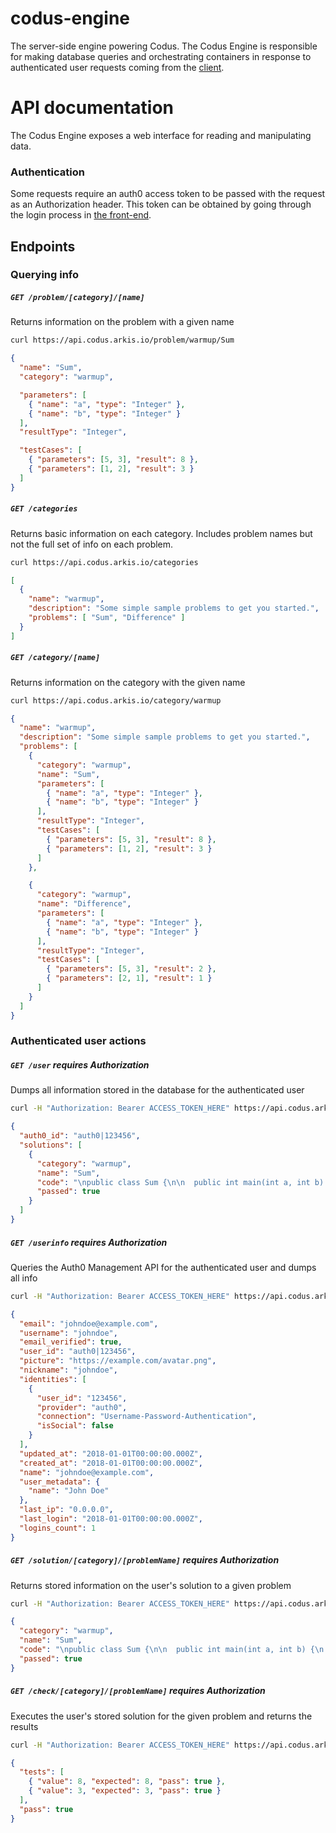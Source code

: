 # codus-engine
The server-side engine powering Codus. The Codus Engine is responsible for making database queries
and orchestrating containers in response to authenticated user requests coming from the
[client](https://github.com/arkis/codus).

# API documentation
The Codus Engine exposes a web interface for reading and manipulating data.

### Authentication
Some requests require an auth0 access token to be passed with the request as an Authorization
header. This token can be obtained by going through the login process in
[the front-end](https://github.com/arkis/codus).

## Endpoints



### Querying info

##### `GET /problem/[category]/[name]`
Returns information on the problem with a given name
```bash
curl https://api.codus.arkis.io/problem/warmup/Sum
```
```json
{
  "name": "Sum",
  "category": "warmup",

  "parameters": [
    { "name": "a", "type": "Integer" },
    { "name": "b", "type": "Integer" }
  ],
  "resultType": "Integer",

  "testCases": [
    { "parameters": [5, 3], "result": 8 },
    { "parameters": [1, 2], "result": 3 }
  ]
}
```

##### `GET /categories`
Returns basic information on each category. Includes problem names but not the full set of info on
each problem.
```bash
curl https://api.codus.arkis.io/categories
```
```json
[
  {
    "name": "warmup",
    "description": "Some simple sample problems to get you started.",
    "problems": [ "Sum", "Difference" ]
  }
]
```

##### `GET /category/[name]`
Returns information on the category with the given name
```bash
curl https://api.codus.arkis.io/category/warmup
```
```json
{
  "name": "warmup",
  "description": "Some simple sample problems to get you started.",
  "problems": [
    {
      "category": "warmup",
      "name": "Sum",
      "parameters": [
        { "name": "a", "type": "Integer" },
        { "name": "b", "type": "Integer" }
      ],
      "resultType": "Integer",
      "testCases": [
        { "parameters": [5, 3], "result": 8 },
        { "parameters": [1, 2], "result": 3 }
      ]
    },

    {
      "category": "warmup",
      "name": "Difference",
      "parameters": [
        { "name": "a", "type": "Integer" },
        { "name": "b", "type": "Integer" }
      ],
      "resultType": "Integer",
      "testCases": [
        { "parameters": [5, 3], "result": 2 },
        { "parameters": [2, 1], "result": 1 }
      ]
    }
  ]
}
```



### Authenticated user actions

##### `GET /user` *requires Authorization*
Dumps all information stored in the database for the authenticated user
```bash
curl -H "Authorization: Bearer ACCESS_TOKEN_HERE" https://api.codus.arkis.io/user
```
```json
{
  "auth0_id": "auth0|123456",
  "solutions": [
    {
      "category": "warmup",
      "name": "Sum",
      "code": "\npublic class Sum {\n\n  public int main(int a, int b) {\n    return a + b;\n  }\n\n}\n\n",
      "passed": true
    }
  ]
}
```

##### `GET /userinfo` *requires Authorization*
Queries the Auth0 Management API for the authenticated user and dumps all info
```bash
curl -H "Authorization: Bearer ACCESS_TOKEN_HERE" https://api.codus.arkis.io/userinfo
```
```json
{
  "email": "johndoe@example.com",
  "username": "johndoe",
  "email_verified": true,
  "user_id": "auth0|123456",
  "picture": "https://example.com/avatar.png",
  "nickname": "johndoe",
  "identities": [
    {
      "user_id": "123456",
      "provider": "auth0",
      "connection": "Username-Password-Authentication",
      "isSocial": false
    }
  ],
  "updated_at": "2018-01-01T00:00:00.000Z",
  "created_at": "2018-01-01T00:00:00.000Z",
  "name": "johndoe@example.com",
  "user_metadata": {
    "name": "John Doe"
  },
  "last_ip": "0.0.0.0",
  "last_login": "2018-01-01T00:00:00.000Z",
  "logins_count": 1
}
```

##### `GET /solution/[category]/[problemName]` *requires Authorization*
Returns stored information on the user's solution to a given problem
```bash
curl -H "Authorization: Bearer ACCESS_TOKEN_HERE" https://api.codus.arkis.io/solution/warmup/Sum
```
```json
{
  "category": "warmup",
  "name": "Sum",
  "code": "\npublic class Sum {\n\n  public int main(int a, int b) {\n    return a + b;\n  }\n\n}\n\n",
  "passed": true
}
```

##### `GET /check/[category]/[problemName]` *requires Authorization*
Executes the user's stored solution for the given problem and returns the results
```bash
curl -H "Authorization: Bearer ACCESS_TOKEN_HERE" https://api.codus.arkis.io/check/warmup/Sum
```
```json
{
  "tests": [
    { "value": 8, "expected": 8, "pass": true },
    { "value": 3, "expected": 3, "pass": true }
  ],
  "pass": true
}
```
